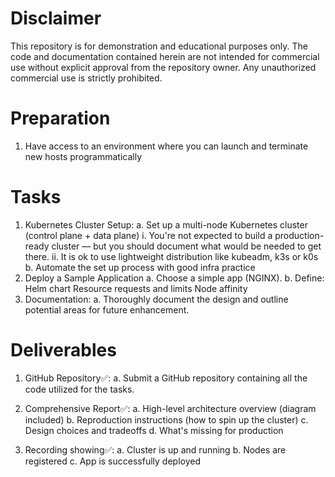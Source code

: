 # Disclaimer
This repository is for demonstration and educational purposes only. The code and documentation contained herein are not intended for commercial use without explicit approval from the repository owner. Any unauthorized commercial use is strictly prohibited.

# Preparation
1. Have access to an environment where you can launch and terminate new hosts programmatically
# Tasks
1. Kubernetes Cluster Setup:
a. Set up a multi-node Kubernetes cluster (control plane + data plane)
i. You're not expected to build a production-ready cluster — but you should document what would be needed to get there.
ii. It is ok to use lightweight distribution like kubeadm, k3s or k0s
b. Automate the set up process with good infra practice
2. Deploy a Sample Application
a. Choose a simple app (NGINX).
b. Define:
Helm chart
Resource requests and limits
Node affinity
2. Documentation:
a. Thoroughly document the design and outline potential areas for future enhancement.
# Deliverables
1. GitHub Repository✅:
a. Submit a GitHub repository containing all the code utilized for the tasks.

2. Comprehensive Report✅:
a. High-level architecture overview (diagram included)
b. Reproduction instructions (how to spin up the cluster)
c. Design choices and tradeoffs
d. What's missing for production

3. Recording showing✅:
a. Cluster is up and running
b. Nodes are registered
c. App is successfully deployed
